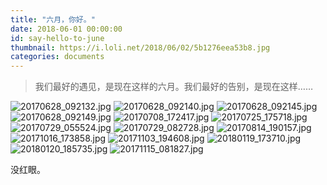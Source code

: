 ```yaml
---
title: "六月，你好。"
date: 2018-06-01 00:00:00
id: say-hello-to-june
thumbnail: https://i.loli.net/2018/06/02/5b1276eea53b8.jpg
categories: documents
---
```


> 我们最好的遇见，是现在这样的六月。我们最好的告别，是现在这样……

![20170628_092132.jpg](https://i.loli.net/2018/06/02/5b1276565e9d0.jpg)
![20170628_092140.jpg](https://i.loli.net/2018/06/02/5b1276566307f.jpg)
![20170628_092145.jpg](https://i.loli.net/2018/06/02/5b127655df58a.jpg)
![20170628_092149.jpg](https://i.loli.net/2018/06/02/5b127655d5d1a.jpg)
![20170708_172417.jpg](https://i.loli.net/2018/06/02/5b12765b4f7e1.jpg)
![20170725_175718.jpg](https://i.loli.net/2018/06/02/5b127657017cf.jpg)
![20170729_055524.jpg](https://i.loli.net/2018/06/02/5b1276563de4b.jpg)
![20170729_082728.jpg](https://i.loli.net/2018/06/02/5b12765f9ecdb.jpg)
![20170814_190157.jpg](https://i.loli.net/2018/06/02/5b127656f3277.jpg)
![20171016_173858.jpg](https://i.loli.net/2018/06/02/5b12765603145.jpg)
![20171103_194608.jpg](https://i.loli.net/2018/06/02/5b1276ec6ce44.jpg)
![20180119_173710.jpg](https://i.loli.net/2018/06/02/5b1276edd285d.jpg)
![20180120_185735.jpg](https://i.loli.net/2018/06/02/5b1276edde128.jpg)
![20171115_081827.jpg](https://i.loli.net/2018/06/02/5b1276eea53b8.jpg)

没红眼。